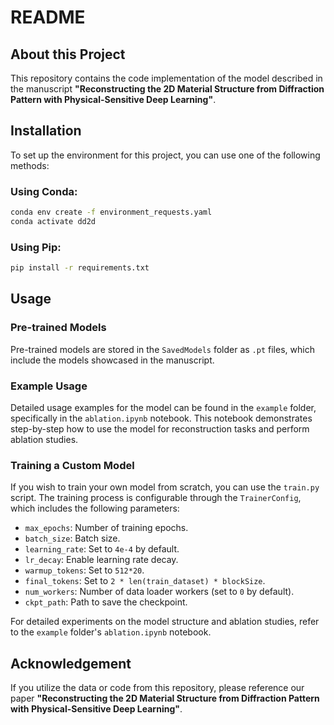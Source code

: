 # README

## About this Project

This repository contains the code implementation of the model described in the manuscript **"Reconstructing the 2D Material Structure from Diffraction Pattern with Physical-Sensitive Deep Learning"**.

## Installation

To set up the environment for this project, you can use one of the following methods:

### Using Conda:
```bash
conda env create -f environment_requests.yaml
conda activate dd2d
```

### Using Pip:
```bash
pip install -r requirements.txt
```

## Usage

### Pre-trained Models
Pre-trained models are stored in the `SavedModels` folder as `.pt` files, which include the models showcased in the manuscript.

### Example Usage
Detailed usage examples for the model can be found in the `example` folder, specifically in the `ablation.ipynb` notebook. This notebook demonstrates step-by-step how to use the model for reconstruction tasks and perform ablation studies.

### Training a Custom Model
If you wish to train your own model from scratch, you can use the `train.py` script. The training process is configurable through the `TrainerConfig`, which includes the following parameters:
- `max_epochs`: Number of training epochs.
- `batch_size`: Batch size.
- `learning_rate`: Set to `4e-4` by default.
- `lr_decay`: Enable learning rate decay.
- `warmup_tokens`: Set to `512*20`.
- `final_tokens`: Set to `2 * len(train_dataset) * blockSize`.
- `num_workers`: Number of data loader workers (set to `0` by default).
- `ckpt_path`: Path to save the checkpoint.

For detailed experiments on the model structure and ablation studies, refer to the `example` folder's `ablation.ipynb` notebook.

## Acknowledgement

If you utilize the data or code from this repository, please reference our paper **"Reconstructing the 2D Material Structure from Diffraction Pattern with Physical-Sensitive Deep Learning"**. 
